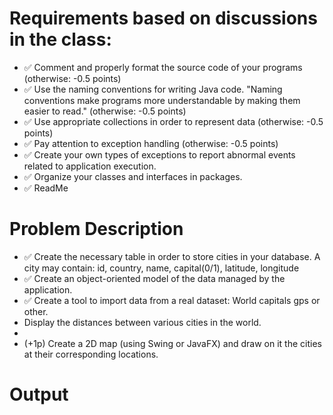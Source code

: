 # Requirements based on discussions in the class:

- ✅ Comment and properly format the source code of your programs (otherwise: -0.5 points)
- ✅ Use the naming conventions for writing Java code. "Naming conventions make programs more understandable by making them
  easier to read." (otherwise: -0.5 points)
- ✅ Use appropriate collections in order to represent data (otherwise: -0.5 points)
- ✅ Pay attention to exception handling (otherwise: -0.5 points)
- ✅ Create your own types of exceptions to report abnormal events related to application execution.
- ✅ Organize your classes and interfaces in packages.
- ✅ ReadMe

# Problem Description

- ✅ Create the necessary table in order to store cities in your database. A city may contain: id, country, name, capital(0/1), latitude, longitude
- ✅ Create an object-oriented model of the data managed by the application.
- ✅ Create a tool to import data from a real dataset: World capitals gps or other.
- Display the distances between various cities in the world.
-
- (+1p) Create a 2D map (using Swing or JavaFX) and draw on it the cities at their corresponding locations.

# Output